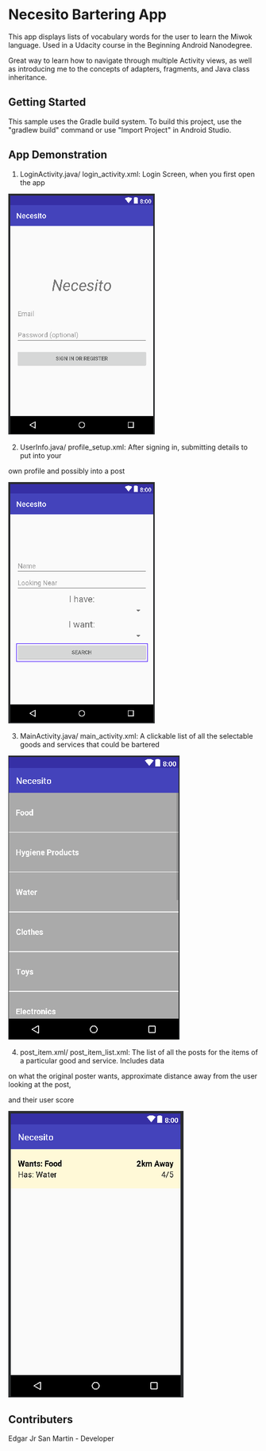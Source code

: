 Necesito Bartering App
===================================

This app displays lists of vocabulary words for the user to learn the Miwok language.
Used in a Udacity course in the Beginning Android Nanodegree.

Great way to learn how to navigate through multiple Activity views, as well as introducing me to
the concepts of adapters, fragments, and Java class inheritance.


Getting Started
---------------

This sample uses the Gradle build system. To build this project, use the
"gradlew build" command or use "Import Project" in Android Studio.


App Demonstration
---------------


1. LoginActivity.java/ login_activity.xml: Login Screen, when you first open the app

![Login Screenshot](img/Login_Activity.png)



2. UserInfo.java/ profile_setup.xml: After signing in, submitting details to put into your

own profile and possibly into a post

![User Info Screenshot](img/User_Info_Activity.png)



3. MainActivity.java/ main_activity.xml: A clickable list of all the selectable goods and services that could be bartered

![Main List Screenshot](img/Main_List_Activity.png)



4. post_item.xml/ post_item_list.xml: The list of all the posts for the items of a particular good and service. Includes data

on what the original poster wants, approximate distance away from the user looking at the post,

and their user score

![Sub List Screenshot](img/Sub_List_Activity.png)


Contributers
---------------
Edgar Jr San Martin - Developer
